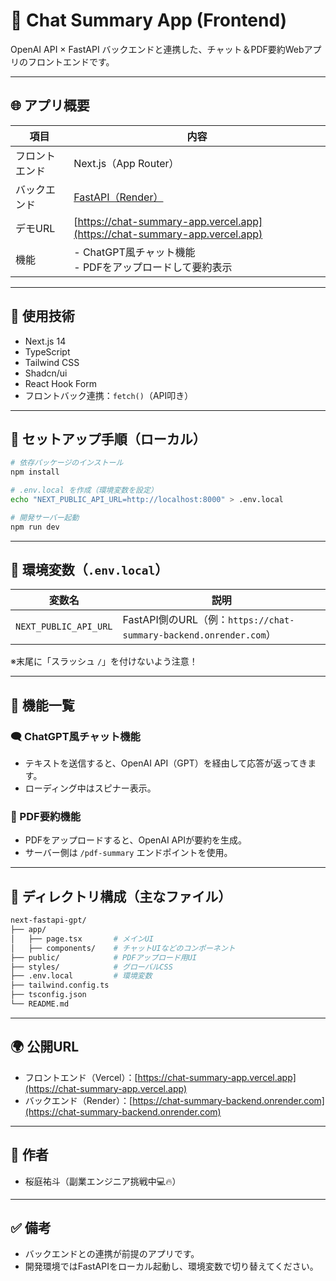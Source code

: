 # 💬 Chat Summary App (Frontend)

OpenAI API × FastAPI バックエンドと連携した、チャット＆PDF要約Webアプリのフロントエンドです。

---

## 🌐 アプリ概要

| 項目 | 内容 |
|------|------|
| フロントエンド | Next.js（App Router） |
| バックエンド | [FastAPI（Render）](https://chat-summary-backend.onrender.com) |
| デモURL | [https://chat-summary-app.vercel.app](https://chat-summary-app.vercel.app) |
| 機能 | - ChatGPT風チャット機能<br>- PDFをアップロードして要約表示 |

---

## 🧪 使用技術

- Next.js 14
- TypeScript
- Tailwind CSS
- Shadcn/ui
- React Hook Form
- フロントバック連携：`fetch()`（API叩き）

---

## 🚀 セットアップ手順（ローカル）

```bash
# 依存パッケージのインストール
npm install

# .env.local を作成（環境変数を設定）
echo "NEXT_PUBLIC_API_URL=http://localhost:8000" > .env.local

# 開発サーバー起動
npm run dev
```

---

## 🔐 環境変数（`.env.local`）

| 変数名                   | 説明                                                          |
| --------------------- | ----------------------------------------------------------- |
| `NEXT_PUBLIC_API_URL` | FastAPI側のURL（例：`https://chat-summary-backend.onrender.com`） |

※末尾に「スラッシュ `/`」を付けないよう注意！

---

## 🧭 機能一覧

### 🗨️ ChatGPT風チャット機能

* テキストを送信すると、OpenAI API（GPT）を経由して応答が返ってきます。
* ローディング中はスピナー表示。

### 📄 PDF要約機能

* PDFをアップロードすると、OpenAI APIが要約を生成。
* サーバー側は `/pdf-summary` エンドポイントを使用。

---

## 🔧 ディレクトリ構成（主なファイル）

```bash
next-fastapi-gpt/
├── app/
│   ├── page.tsx       # メインUI
│   ├── components/    # チャットUIなどのコンポーネント
├── public/            # PDFアップロード用UI
├── styles/            # グローバルCSS
├── .env.local         # 環境変数
├── tailwind.config.ts
├── tsconfig.json
└── README.md
```

---

## 🌍 公開URL

* フロントエンド（Vercel）：[https://chat-summary-app.vercel.app](https://chat-summary-app.vercel.app)
* バックエンド（Render）：[https://chat-summary-backend.onrender.com](https://chat-summary-backend.onrender.com)

---

## 👤 作者

* 桜庭祐斗（副業エンジニア挑戦中💻🔥）

---

## ✅ 備考

* バックエンドとの連携が前提のアプリです。
* 開発環境ではFastAPIをローカル起動し、環境変数で切り替えてください。

